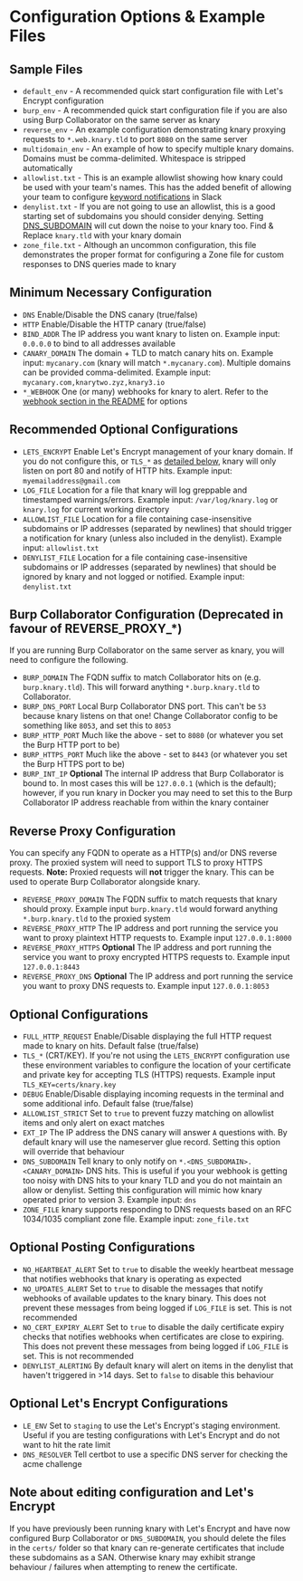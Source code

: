 # Configuration Options & Example Files

## Sample Files
* `default_env` - A recommended quick start configuration file with Let's Encrypt configuration
* `burp_env` - A recommended quick start configuration file if you are also using Burp Collaborator on the same server as knary
* `reverse_env` - An example configuration demonstrating knary proxying requests to `*.web.knary.tld` to port `8080` on the same server
* `multidomain_env` - An example of how to specify multiple knary domains. Domains must be comma-delimited. Whitespace is stripped automatically
* `allowlist.txt` - This is an example allowlist showing how knary could be used with your team's names. This has the added benefit of allowing your team to configure [keyword notifications](https://slack.com/intl/en-au/help/articles/201355156-Configure-your-Slack-notifications#keyword-notifications) in Slack
* `denylist.txt` - If you are not going to use an allowlist, this is a good starting set of subdomains you should consider denying. Setting [DNS_SUBDOMAIN](#optional-configurations) will cut down the noise to your knary too. Find & Replace `knary.tld` with your knary domain
* `zone_file.txt` - Although an uncommon configuration, this file demonstrates the proper format for configuring a Zone file for custom responses to DNS queries made to knary

## Minimum Necessary Configuration
* `DNS` Enable/Disable the DNS canary (true/false)
* `HTTP` Enable/Disable the HTTP canary (true/false)
* `BIND_ADDR` The IP address you want knary to listen on. Example input: `0.0.0.0` to bind to all addresses available
* `CANARY_DOMAIN` The domain + TLD to match canary hits on. Example input: `mycanary.com` (knary will match `*.mycanary.com`). Multiple domains can be provided comma-delimited. Example input: `mycanary.com,knarytwo.zyz,knary3.io`
* `*_WEBHOOK` One (or many) webhooks for knary to alert. Refer to the [webhook section in the README](https://github.com/sudosammy/knary#supported-webhook-configurations) for options

## Recommended Optional Configurations
* `LETS_ENCRYPT` Enable Let's Encrypt management of your knary domain. If you do not configure this, or `TLS_*` as [detailed below](#optional-configurations), knary will only listen on port 80 and notify of HTTP hits. Example input: `myemailaddress@gmail.com`
* `LOG_FILE` Location for a file that knary will log greppable and timestamped warnings/errors. Example input: `/var/log/knary.log` or `knary.log` for current working directory
* `ALLOWLIST_FILE` Location for a file containing case-insensitive subdomains or IP addresses (separated by newlines) that should trigger a notification for knary (unless also included in the denylist). Example input: `allowlist.txt`
* `DENYLIST_FILE` Location for a file containing case-insensitive subdomains or IP addresses (separated by newlines) that should be ignored by knary and not logged or notified. Example input: `denylist.txt` 

## Burp Collaborator Configuration (Deprecated in favour of REVERSE_PROXY_*)
If you are running Burp Collaborator on the same server as knary, you will need to configure the following.
* `BURP_DOMAIN` The FQDN suffix to match Collaborator hits on (e.g. `burp.knary.tld`). This will forward anything `*.burp.knary.tld` to Collaborator.
* `BURP_DNS_PORT` Local Burp Collaborator DNS port. This can't be `53` because knary listens on that one! Change Collaborator config to be something like `8053`, and set this to `8053`
* `BURP_HTTP_PORT` Much like the above - set to `8080` (or whatever you set the Burp HTTP port to be)
* `BURP_HTTPS_PORT` Much like the above - set to `8443` (or whatever you set the Burp HTTPS port to be)
* `BURP_INT_IP` __Optional__ The internal IP address that Burp Collaborator is bound to. In most cases this will be `127.0.0.1` (which is the default); however, if you run knary in Docker you may need to set this to the Burp Collaborator IP address reachable from within the knary container

## Reverse Proxy Configuration
You can specify any FQDN to operate as a HTTP(s) and/or DNS reverse proxy. The proxied system will need to support TLS to proxy HTTPS requests. **Note:** Proxied requests will **not** trigger the knary. This can be used to operate Burp Collaborator alongside knary.
* `REVERSE_PROXY_DOMAIN` The FQDN suffix to match requests that knary should proxy. Example input `burp.knary.tld` would forward anything `*.burp.knary.tld` to the proxied system
* `REVERSE_PROXY_HTTP` The IP address and port running the service you want to proxy plaintext HTTP requests to. Example input `127.0.0.1:8000`
* `REVERSE_PROXY_HTTPS` __Optional__ The IP address and port running the service you want to proxy encrypted HTTPS requests to. Example input `127.0.0.1:8443`
* `REVERSE_PROXY_DNS` __Optional__ The IP address and port running the service you want to proxy DNS requests to. Example input `127.0.0.1:8053`

## Optional Configurations
* `FULL_HTTP_REQUEST` Enable/Disable displaying the full HTTP request made to knary on hits. Default false (true/false)
* `TLS_*` (CRT/KEY). If you're not using the `LETS_ENCRYPT` configuration use these environment variables to configure the location of your certificate and private key for accepting TLS (HTTPS) requests. Example input `TLS_KEY=certs/knary.key`
* `DEBUG` Enable/Disable displaying incoming requests in the terminal and some additional info. Default false (true/false)
* `ALLOWLIST_STRICT` Set to `true` to prevent fuzzy matching on allowlist items and only alert on exact matches
* `EXT_IP` The IP address the DNS canary will answer `A` questions with. By default knary will use the nameserver glue record. Setting this option will override that behaviour
* `DNS_SUBDOMAIN` Tell knary to only notify on `*.<DNS_SUBDOMAIN>.<CANARY_DOMAIN>` DNS hits. This is useful if you your webhook is getting too noisy with DNS hits to your knary TLD and you do not maintain an allow or denylist. Setting this configuration will mimic how knary operated prior to version 3. Example input: `dns`
* `ZONE_FILE` knary supports responding to DNS requests based on an RFC 1034/1035 compliant zone file. Example input: `zone_file.txt`

## Optional Posting Configurations
* `NO_HEARTBEAT_ALERT` Set to `true` to disable the weekly heartbeat message that notifies webhooks that knary is operating as expected
* `NO_UPDATES_ALERT` Set to `true` to disable the messages that notify webhooks of available updates to the knary binary. This does not prevent these messages from being logged if `LOG_FILE` is set. This is not recommended
* `NO_CERT_EXPIRY_ALERT` Set to `true` to disable the daily certificate expiry checks that notifies webhooks when certificates are close to expiring. This does not prevent these messages from being logged if `LOG_FILE` is set. This is not recommended
* `DENYLIST_ALERTING` By default knary will alert on items in the denylist that haven't triggered in >14 days. Set to `false` to disable this behaviour

## Optional Let's Encrypt Configurations
* `LE_ENV` Set to `staging` to use the Let's Encrypt's staging environment. Useful if you are testing configurations with Let's Encrypt and do not want to hit the rate limit
* `DNS_RESOLVER` Tell certbot to use a specific DNS server for checking the acme challenge
<!-- * `CERTBOT_TTL` The TTL of the TXT record created for validation of the certbot acme challenge. Default `120` seconds
* `CERTBOT_PROPAGATION_TIMEOUT` Seconds to attempt validation of a new certbot acme challenge.  Default `60` seconds
* `CERTBOT_POLLING_INTERVAL` Frequency of attempts to validate a new certbot acme challenge up-to the value of `CERTBOT_PROPAGATION_TIMEOUT`. Default `2` seconds -->

## Note about editing configuration and Let's Encrypt
If you have previously been running knary with Let's Encrypt and have now configured Burp Collaborator or `DNS_SUBDOMAIN`, you should delete the files in the `certs/` folder so that knary can re-generate certificates that include these subdomains as a SAN. Otherwise knary may exhibit strange behaviour / failures when attempting to renew the certificate.
